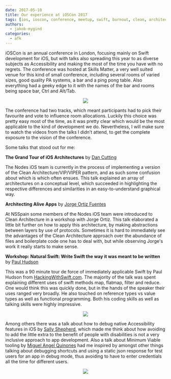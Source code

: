 ```yaml
---
date: 2017-05-10
title: Our experience at iOSCon 2017
tags: [ios, ioscon, conference, meetup, swift, burnout, clean, architecture]
authors:
  - jakob-mygind
categories:
  - afk
---
```


iOSCon is an annual conference in London, focusing mainly on Swift development for iOS, but with talks also spreading this year to as diverse subjects as Accessibility and making the most of the time you have with no regrets.
The conference was hosted at Skills Matter, a very well suited venue for this kind of small conference, including several rooms of varied sizes, good quality PA systems, a bar and a ping pong table. Also everything had a geeky edge to it with the names of the bar and rooms being space bar, Ctrl and Alt/Tab.

<p align="center"><img src="https://cdn-laravel.vapor.cloud/image/nstack/translate_values/34273312331_ac5e8cefeb_z_Lb4ULKU1jY.jpg"/></p>

The conference had two tracks, which meant participants had to pick their favourite and vote to influence room allocations. Luckily this choice was pretty easy most of the time, as it was pretty clear which would be the most applicable to the kind of development we do. Nevertheless, I will make sure to watch the videos from the talks I didn’t attend, to get the complete exposure to the vision of the conference.

Some talks that stood out for me:

**The Grand Tour of iOS Architectures** by [Dan Cutting](https://twitter.com/dcutting)

The Nodes iOS team is currently in the process of implementing a version of the Clean Architecture/VIP/VIPER pattern, and as such some confusion about which is which often ensues. This talk explained an array of architectures on a conceptual level, which succeeded in highlighting the respective differences and similarities in an easy-to-understand graphical way.

**Architecting Alive Apps** by [Jorge Ortiz Fuentes](https://twitter.com/jdortiz)

At NSSpain some members of the Nodes iOS team were introduced to Clean Architecture in a workshop with Jorge Ortiz. This talk elaborated a little bit further on how to apply this architecture, by making abstractions between layers by use of protocols. Sometimes it is hard to immediately see the advantages of the Clean Architecture approach over the abundance of files and boilerplate code one has to deal with, but while observing Jorge's work it really starts to make sense.

**Workshop: Natural Swift: Write Swift the way it was meant to be written** by [Paul Hudson](https://twitter.com/twostraws)

This was a 90 minute tour de force of immediately applicable Swift by Paul Hudson from [HackingWithSwift.com](http://hackingwithswift.com). The majority of the talk was spent explaining different uses of swift methods map, flatmap, filter and reduce. One would think this was quickly done, but in the hands of the speaker their uses ranged very broadly. He also touched on reference types vs value types as well as functional programming. Both his coding skills as well as talking skills were highly impressive.

<p align="center"><img src="https://cdn-laravel.vapor.cloud/image/nstack/translate_values/34403918755_df0591066c_z_eO7EL8BVax.jpg"/></p>

Among others there was a talk about how to debug native Accessibility features in iOS by [Sally Shepherd](http://twitter.com/mostgood), which made me think about how avoiding to add the little extra to the benefit of people with disabilities is not a very inclusive approach to app development.
Also a talk about Minimum Viable tooling by [Miguel Angel Quinones](http://twitter.com/miguelquinon) had me inspired by amongst other things talking about debugging shortcuts and using a static json response for test users for an app in debug mode, thus avoiding to have to enter credentials all the time for different users.

<p align="center"><img src="https://cdn-laravel.vapor.cloud/image/nstack/translate_values/32939761313_103420004f_z_l3Dv9E18Mf.jpg"/></p>

